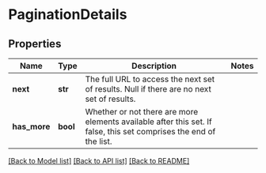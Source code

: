 # PaginationDetails

## Properties
Name | Type | Description | Notes
------------ | ------------- | ------------- | -------------
**next** | **str** | The full URL to access the next set of results. Null if there are no next set of results. | 
**has_more** | **bool** | Whether or not there are more elements available after this set. If false, this set comprises the end of the list. | 

[[Back to Model list]](../README.md#documentation-for-models) [[Back to API list]](../README.md#documentation-for-api-endpoints) [[Back to README]](../README.md)

